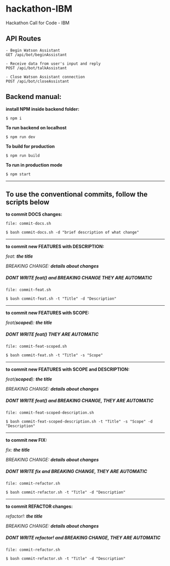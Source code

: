 # hackathon-IBM
Hackathon Call for Code - IBM


## API Routes
```
- Begin Watson Assistant
GET /api/bot/beginAssistant 
```
```
- Receive data from user's input and reply 
POST /api/bot/talkAssistant 
```
```
- Close Watson Assistant connection
POST /api/bot/closeAssistant 
```

## Backend manual:
**install NPM inside backend folder:**

```
$ npm i 
```
**To run backend on localhost**
```
$ npm run dev
```
**To build for production**
```
$ npm run build
```
**To run in production mode**
```
$ npm start
```



<hr/>



## To use the conventional commits, follow the scripts below

**to commit DOCS changes:**
```
file: commit-docs.sh

$ bash commit-docs.sh -d "brief description of what change"
```

<hr/>

**to commit new FEATURES with DESCRIPTION:**

*feat: **the title***

*BREAKING CHANGE: **details about changes***
##### DONT WRITE *feat()* and *BREAKING CHANGE* THEY ARE AUTOMATIC

```
file: commit-feat.sh

$ bash commit-feat.sh -t "Title" -d "Description"
```

<hr/>

**to commit new FEATURES with SCOPE:** 

*feat(**scoped**): **the title***
##### DONT WRITE *feat()* THEY ARE AUTOMATIC

```
file: commit-feat-scoped.sh

$ bash commit-feat.sh -t "Title" -s "Scope"
```

<hr/>

**to commit new FEATURES with SCOPE and DESCRIPTION:** 

*feat(**scoped**): **the title***

*BREAKING CHANGE: **details about changes***
##### DONT WRITE *feat()* and *BREAKING CHANGE*, THEY ARE AUTOMATIC

```
file: commit-feat-scoped-description.sh

$ bash commit-feat-scoped-description.sh -t "Title" -s "Scope" -d "Description"
```

<hr/>

**to commit new FIX:**

*fix: **the title***

*BREAKING CHANGE: **details about changes***
##### DONT WRITE *fix* and *BREAKING CHANGE*, THEY ARE AUTOMATIC


```
file: commit-refactor.sh

$ bash commit-refactor.sh -t "Title" -d "Description"
```

<hr/>

**to commit REFACTOR changes:**

*refactor!: **the title***

*BREAKING CHANGE: **details about changes***
##### DONT WRITE *refactor!* and *BREAKING CHANGE*, THEY ARE AUTOMATIC

```
file: commit-refactor.sh

$ bash commit-refactor.sh -t "Title" -d "Description"
```


